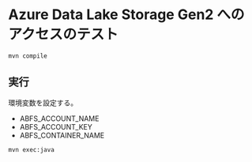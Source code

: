 # Azure Data Lake Storage Gen2 へのアクセスのテスト

```
mvn compile
```

## 実行
環境変数を設定する。

- ABFS_ACCOUNT_NAME
- ABFS_ACCOUNT_KEY
- ABFS_CONTAINER_NAME

```
mvn exec:java
```
